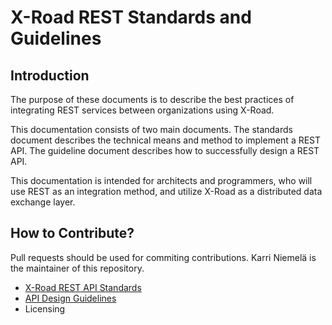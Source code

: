 # X-Road REST Standards and Guidelines

## Introduction

The purpose of these documents is to describe the best practices of integrating REST services between organizations using X-Road. 

This documentation consists of two main documents. The standards document describes the technical means and method to implement a REST API. The guideline document describes how to successfully design a REST API.

This documentation is intended for architects and programmers, who will use REST as an integration method, and utilize X-Road as a distributed data exchange layer.

## How to Contribute?

Pull requests should be used for commiting contributions. Karri Niemelä is the maintainer of this repository.

* [X-Road REST API Standards](APIStandards.md)
* [API Design Guidelines](APIDesignGuidelines.md)
* Licensing
